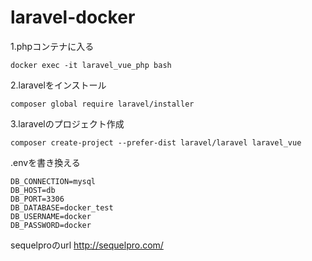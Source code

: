 # laravel-docker

1.phpコンテナに入る
```
docker exec -it laravel_vue_php bash
```

2.laravelをインストール
```
composer global require laravel/installer
```

3.laravelのプロジェクト作成
```
composer create-project --prefer-dist laravel/laravel laravel_vue
```

.envを書き換える
```
DB_CONNECTION=mysql
DB_HOST=db
DB_PORT=3306
DB_DATABASE=docker_test
DB_USERNAME=docker
DB_PASSWORD=docker
```

sequelproのurl http://sequelpro.com/
